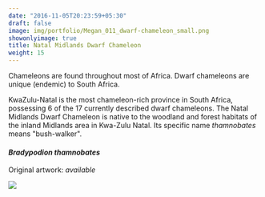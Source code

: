 ```yaml
---
date: "2016-11-05T20:23:59+05:30"
draft: false
image: img/portfolio/Megan_011_dwarf-chameleon_small.png
showonlyimage: true
title: Natal Midlands Dwarf Chameleon
weight: 15
---
```


Chameleons are found throughout most of Africa. Dwarf chameleons are unique (endemic) to South Africa. 

<!--more-->

KwaZulu-Natal is the most chameleon-rich province in South Africa, possessing 6 of the 17 currently described dwarf chameleons. The Natal Midlands Dwarf Chameleon is native to the woodland and forest habitats of the inland Midlands area in Kwa-Zulu Natal. Its specific name *thamnobates* means "bush-walker".

#### *Bradypodion thamnobates*
Original artwork: *available*

![][1]

[1]: /img/portfolio/Megan_011_dwarf-chameleon.png